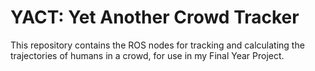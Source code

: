 # YACT: Yet Another Crowd Tracker

This repository contains the ROS nodes for tracking and calculating the trajectories of humans in a crowd, for use in my Final Year Project.